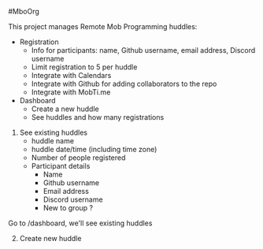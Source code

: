 #MboOrg

This project manages Remote Mob Programming huddles:

* Registration
  + Info for participants: name, Github username, email address, Discord username
  + Limit registration to 5 per huddle
  + Integrate with Calendars
  + Integrate with Github for adding collaborators to the repo
  + Integrate with MobTi.me
* Dashboard
  + Create a new huddle
  + See huddles and how many registrations

1. See existing huddles
   - huddle name
   - huddle date/time (including time zone)
   - Number of people registered
   - Participant details
     - Name
     - Github username
     - Email address
     - Discord username
     - New to group ?

Go to /dashboard, we'll see existing huddles

2. Create new huddle
